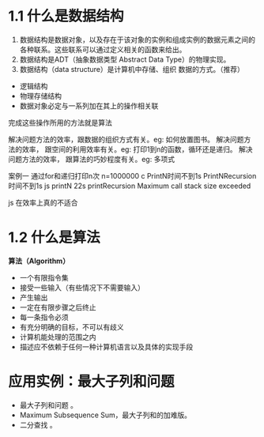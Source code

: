 # 1.1 什么是数据结构

1. 数据结构是数据对象，以及存在于该对象的实例和组成实例的数据元素之间的各种联系。这些联系可以通过定义相关的函数来给出。
2. 数据结构是ADT（抽象数据类型 Abstract Data Type）的物理实现。
3. 数据结构（data structure）是计算机中存储、组织 数据的方式。（推荐）

- 逻辑结构
- 物理存储结构
- 数据对象必定与一系列加在其上的操作相关联

完成这些操作所用的方法就是算法

解决问题方法的效率，跟数据的组织方式有关。eg: 如何放置图书。
解决问题方法的效率， 跟空间的利用效率有关。eg: 打印1到n的函数，循环还是递归。
解决问题方法的效率， 跟算法的巧妙程度有关。eg: 多项式

案例一 通过for和递归打印n次
n=1000000
c PrintN时间不到1s PrintNRecursion时间不到1s
js printN 22s printRecursion Maximum call stack size exceeded

js 在效率上真的不适合

# 1.2 什么是算法

 **算法（Algorithm）** 

- 一个有限指令集
- 接受一些输入（有些情况下不需要输入）
- 产生输出
- 一定在有限步骤之后终止
- 每一条指令必须
- 有充分明确的目标，不可以有歧义
- 计算机能处理的范围之内
- 描述应不依赖于任何一种计算机语言以及具体的实现手段

# 应用实例：最大子列和问题

- 最大子列和问题 。
- Maximum Subsequence Sum，最大子列和的加难版。
- 二分查找 。